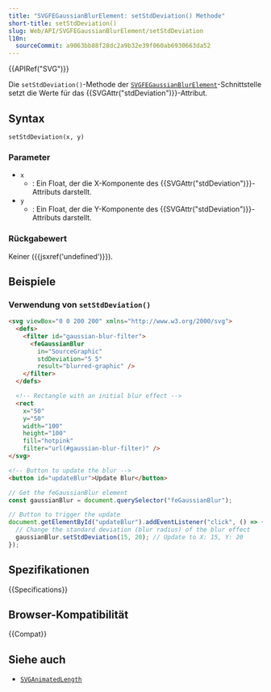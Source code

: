 ```yaml
---
title: "SVGFEGaussianBlurElement: setStdDeviation() Methode"
short-title: setStdDeviation()
slug: Web/API/SVGFEGaussianBlurElement/setStdDeviation
l10n:
  sourceCommit: a9063bb88f28dc2a9b32e39f060ab6930663da52
---
```


{{APIRef("SVG")}}

Die `setStdDeviation()`-Methode der [`SVGFEGaussianBlurElement`](/de/docs/Web/API/SVGFEGaussianBlurElement)-Schnittstelle setzt die Werte für das {{SVGAttr("stdDeviation")}}-Attribut.

## Syntax

```js-nolint
setStdDeviation(x, y)
```

### Parameter

- `x`
  - : Ein Float, der die X-Komponente des {{SVGAttr("stdDeviation")}}-Attributs darstellt.
- `y`
  - : Ein Float, der die Y-Komponente des {{SVGAttr("stdDeviation")}}-Attributs darstellt.

### Rückgabewert

Keiner ({{jsxref('undefined')}}).

## Beispiele

### Verwendung von `setStdDeviation()`

```html
<svg viewBox="0 0 200 200" xmlns="http://www.w3.org/2000/svg">
  <defs>
    <filter id="gaussian-blur-filter">
      <feGaussianBlur
        in="SourceGraphic"
        stdDeviation="5 5"
        result="blurred-graphic" />
    </filter>
  </defs>

  <!-- Rectangle with an initial blur effect -->
  <rect
    x="50"
    y="50"
    width="100"
    height="100"
    fill="hotpink"
    filter="url(#gaussian-blur-filter)" />
</svg>

<!-- Button to update the blur -->
<button id="updateBlur">Update Blur</button>
```

```js
// Get the feGaussianBlur element
const gaussianBlur = document.querySelector("feGaussianBlur");

// Button to trigger the update
document.getElementById("updateBlur").addEventListener("click", () => {
  // Change the standard deviation (blur radius) of the blur effect
  gaussianBlur.setStdDeviation(15, 20); // Update to X: 15, Y: 20
});
```

## Spezifikationen

{{Specifications}}

## Browser-Kompatibilität

{{Compat}}

## Siehe auch

- [`SVGAnimatedLength`](/de/docs/Web/API/SVGAnimatedLength)
